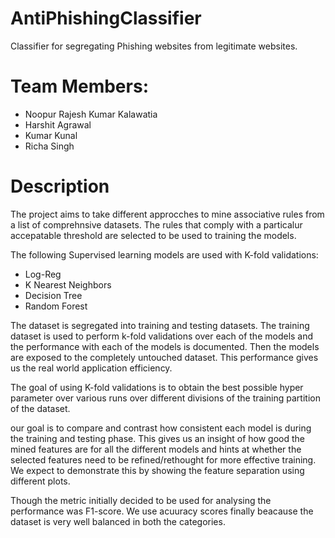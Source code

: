 # AntiPhishingClassifier
Classifier for segregating Phishing websites from legitimate websites.

# Team Members:
* Noopur Rajesh Kumar Kalawatia
* Harshit Agrawal
* Kumar Kunal
* Richa Singh

# Description
The project aims to take different approcches to mine associative rules from a list of comprehnsive datasets.
The rules that comply with a particalur accepatable threshold are selected to be used to training the models.

The following Supervised learning models are used with K-fold validations:
* Log-Reg
* K Nearest Neighbors
* Decision Tree
* Random Forest

The dataset is segregated into training and testing datasets.
The training dataset is used to perform k-fold validations over 
each of the models and the performance with each of the models
is documented. Then the models are exposed to the completely 
untouched dataset. This performance gives us the real world 
application efficiency. 

The goal of using K-fold validations is to obtain the best possible
hyper parameter over various runs over different divisions of the training 
partition of the dataset.

our goal is to compare and contrast how consistent each model is during the
training and testing phase. This gives us an insight of how good the mined features
are for all the different models and hints at whether the selected features need to
be refined/rethought for more effective training. We expect to demonstrate this by
showing the feature separation using different plots.

Though the metric initially decided to be used for analysing the performance was F1-score.
We use acuuracy scores finally beacause the dataset is very well balanced in both the categories.
